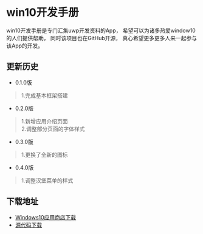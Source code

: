 # win10开发手册
win10开发手册是专门汇集uwp开发资料的App，
希望可以为诸多热爱window10的人们提供帮助，
同时该项目也在GitHub开源，
真心希望更多更多人来一起参与该App的开发。

## 更新历史

* 0.1.0版
> 1.完成基本框架搭建

* 0.2.0版
> 1.新增应用介绍页面<br/>
> 2.调整部分页面的字体样式

* 0.3.0版 
> 1.更换了全新的图标

* 0.4.0版
> 1.调整汉堡菜单的样式

## 下载地址

* [Windows10应用商店下载](ms-windows-store://pdp/?productid=9nblggh4rs1q)
* [源代码下载](https://github.com/damingerdai/Windows10.Study.Library)